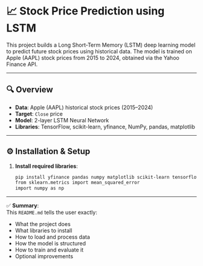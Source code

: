 # 📈 Stock Price Prediction using LSTM

This project builds a Long Short-Term Memory (LSTM) deep learning model to predict future stock prices using historical data. The model is trained on Apple (AAPL) stock prices from 2015 to 2024, obtained via the Yahoo Finance API.

---

## 🔍 Overview

- **Data**: Apple (AAPL) historical stock prices (2015–2024)
- **Target**: `Close` price
- **Model**: 2-layer LSTM Neural Network
- **Libraries**: TensorFlow, scikit-learn, yfinance, NumPy, pandas, matplotlib

---

## ⚙️ Installation & Setup

1. **Install required libraries**:

   ```bash
   pip install yfinance pandas numpy matplotlib scikit-learn tensorflow
   from sklearn.metrics import mean_squared_error
   import numpy as np


---

✅ **Summary**:  
This `README.md` tells the user exactly:
- What the project does  
- What libraries to install  
- How to load and process data  
- How the model is structured  
- How to train and evaluate it  
- Optional improvements
